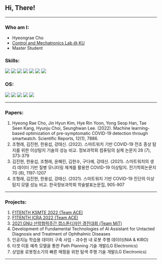 ## Hi, There!
---
### Who am I:

- Hyeongrae Cho
- [Control and Mechatronics Lab @ KU](http://cml.korea.ac.kr)
- Master Student

### Skills:

<a> <img src="https://img.shields.io/badge/Python-3776AB?style=for-the-badge&logo=python&logoColor=white"/> <img src="https://img.shields.io/badge/C-00599C?style=for-the-badge&logo=c&logoColor=white"/> <img src="https://img.shields.io/badge/C%2B%2B-00599C?style=for-the-badge&logo=c%2B%2B&logoColor=white"/> <img src="https://img.shields.io/badge/Kotlin-0095D5?&style=for-the-badge&logo=kotlin&logoColor=white"/> <img src="https://img.shields.io/badge/PostgreSQL-316192?style=for-the-badge&logo=postgresql&logoColor=white"/> <img src="https://img.shields.io/badge/ROS-22314E?style=flat-square&logo=ROS&logoColor=white"/> <img src="https://img.shields.io/badge/Docker-2496ED?style=flat-square&logo=Docker&logoColor=white"/></a>

### OS:

<a> <img src="https://img.shields.io/badge/Android-3DDC84?style=for-the-badge&logo=android&logoColor=white"/> <img src="https://img.shields.io/badge/Linux-FCC624?style=for-the-badge&logo=linux&logoColor=black"/> <img src="https://img.shields.io/badge/mac%20os-000000?style=for-the-badge&logo=apple&logoColor=white"/> <img src="https://img.shields.io/badge/Ubuntu-E95420?style=for-the-badge&logo=ubuntu&logoColor=white"/> <img src="https://img.shields.io/badge/-Wear%20OS-4285F4?style=for-the-badge&logo=wear-os&logoColor=white"/> 
</a>

---
### Papers:

1. Hyeong Rae Cho, Jin Hyun Kim, Hye Rin Yoon, Yong Seop Han, Tae Seen Kang, Hyunju Choi, Seunghwan Lee. (2022). Machine learning-based optimization of pre-symptomatic COVID-19 detection through smartwatch. Scientific Reports, 12(1), 7886.
2. 조형래, 김진현, 한용섭, 강태신. (2022). 스마트워치 기반 COVID-19 전조 증상 탐지를 위한 이상탐지 기술의 성능 비교. 정보과학회 컴퓨팅의 실제 논문지 28 (7), 373-379
3. 김진현, 한용섭, 조형래, 윤혜린, 김현수, 구다예, 강태신. (2021). 스마트워치의 생리 데이터 기반 질병 모니터링 체계를 활용한 COVID-19 이상탐지. 전기학회논문지 70 (8), 1197-1207
4. 조형래, 김진현, 한용섭, 강태신. (2021). 스마트워치 기반 COVID-19 진단의 이상탐지 모델 성능 비교. 한국정보과학회 학술발표논문집, 905-907

---
### Projects:

1. [F1TENTH KSMTE 2022 (Team ACE)](https://korea-race.f1tenth.org/)
2. [F1TENTH ICRA 2022 (Team ACE)](https://icra2022-race.f1tenth.org/)
3. [2021 GNU 산학협력주간 캡스톤디자인 경진대회 (Team MiT)](https://www.gnu.ac.kr/main/na/ntt/selectNttInfo.do?nttSn=2009198&mi=1126)
4. Development of Fundamental Technologies of AI Assistant for Untacted Diagnosis and Treatment of Ophthalmic Diseases
5. 인공지능 학습용 데이터 구축 사업 - 과수원 내 로봇 주행 데이터(NIA & KIRO)
6. 타겟 이동 예측 모델을 통한 Path Planning 기술 개발(LG Electronics)
7. 상업용 로봇청소기의 빠른 매핑을 위한 탐색 주행 기술 개발(LG Electronics)
---
